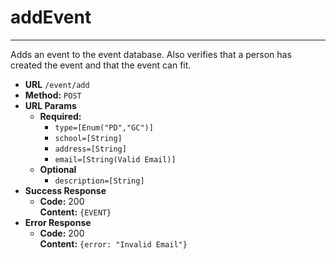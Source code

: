 # addEvent
---
Adds an event to the event database. Also verifies that a person has created the event and that the event can fit.

* **URL**
`/event/add`
* **Method:**
`POST`
* **URL Params**
  * **Required:**
    * `type=[Enum("PD","GC")]`
    * `school=[String]`
    * `address=[String]`
    * `email=[String(Valid Email)]`
  * **Optional**
    * `description=[String]`
* **Success Response**
  * **Code:** 200 <br>
  **Content:** `{EVENT}`
* **Error Response**
  * **Code:** 200 <br>
  **Content:** `{error: "Invalid Email"}`